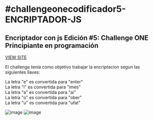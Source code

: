 <h1>#challengeonecodificador5-ENCRIPTADOR-JS</h1>
<h2>Encriptador con js Edición #5: Challenge ONE Principiante en programación</h2>

<a href="https://lourdduarte.github.io/-challengeonecodificador5-ENCRIPTADOR-JS/">VIEW SITE</a>

<p>El challenge tenia como objetivo trabajar la encriptacion segun las siguientes llaves:

La letra "e" es convertida para "enter"<br>
La letra "i" es convertida para "imes"<br>
La letra "a" es convertida para "ai"<br>
La letra "o" es convertida para "ober"<br>
La letra "u" es convertida para "ufat"</p>


![image](https://github.com/lourdDuarte/-challengeonecodificador5-ENCRIPTADOR-JS/assets/66228399/6957d16a-9277-4467-ac23-963e041ce0c4)
![image](https://github.com/lourdDuarte/-challengeonecodificador5-ENCRIPTADOR-JS/assets/66228399/ef8ee52d-24c4-4812-b1d7-7d0a925498f6)

